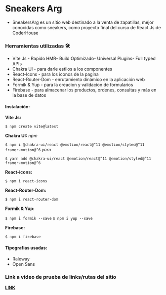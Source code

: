 # Sneakers Arg

- SneakersArg es un sitio web destinado a la venta de zapatillas, mejor conocidas como sneakers, como proyecto final del curso de React Js de CoderHouse

### Herramientas utilizadas 🛠
- Vite Js - Rapido HMR- Build Optimizado- Universal Plugins- Full typed APIs
- Chakra UI - para darle estilos a los componentes 
- React-Icons - para los iconos de la pagina
- React-Router-Dom - enrutamiento dinámico en la aplicación web
- Formik & Yup - para la creacion y validacion de formularios
- Firebase - para almacenar los productos, ordenes, consultas y más en la base de datos

#### Instalación:
**Vite Js:**

`$ npm create vite@latest `

**Chakra UI:**
*npm*

`$ npm i @chakra-ui/react @emotion/react@^11 @emotion/styled@^11 framer-motion@^6`
*yarn*

`$ yarn add @chakra-ui/react @emotion/react@^11 @emotion/styled@^11 framer-motion@^6`

**React-icons:**

`$ npm i react-icons`

**React-Router-Dom:**

`$ npm i react-router-dom`

**Formik & Yup:**

`$ npm i formik --save`
`$ npm i yup --save`

**Firebase:**

`$ npm i firebase`

#### Tipografias usadas:
- Raleway
- Open Sans

### Link a video de prueba de links/rutas del sitio
**[LINK](https://www.loom.com/share/e76b6bfab1374bcc8435aacea1916335)**


